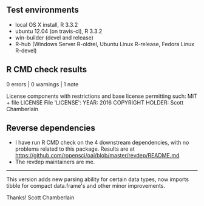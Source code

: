 ## Test environments

* local OS X install, R 3.3.2
* ubuntu 12.04 (on travis-ci), R 3.3.2
* win-builder (devel and release)
* R-hub (Windows Server R-oldrel, Ubuntu Linux R-release, Fedora Linux R-devel)

## R CMD check results

0 errors | 0 warnings | 1 note

  License components with restrictions and base license permitting such:
    MIT + file LICENSE
  File 'LICENSE':
    YEAR: 2016
    COPYRIGHT HOLDER: Scott Chamberlain

## Reverse dependencies

* I have run R CMD check on the 4 downstream dependencies, with 
no problems related to this package. Results are at
<https://github.com/ropensci/oai/blob/master/revdep/README.md>
* The revdep maintainers are me.

------

This version adds new parsing ability for certain data types, now
imports tibble for compact data.frame's and other minor improvements.


Thanks!
Scott Chamberlain
